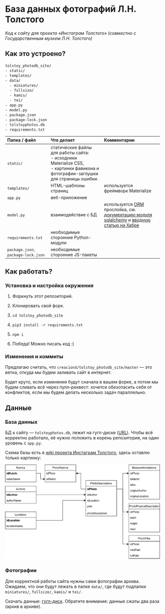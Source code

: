 # База данных фотографий Л.Н. Толстого
_Код к сайту для проекта «Инстаграм Толстого» (совместно с Государственным музеем Л.Н. Толстого)_

## Как это устроено?

```
tolstoy_photodb_site/
- static/
- templates/
- data/
  - miniatures/
  - fullsize/
  - kamis/
  - tei/
- app.py
- model.py
- package.json
- package-lock.json
- tolstoyphotos.db
- requirements.txt
```

|**Папка / файл**|**Что делает**|**Комментарии**|
|:---------------|:-------------|:--------------|
|`static/`|статические файлы для работы сайта: <br/> - исходники Materialize CSS,<br /> - картинки фавикона и фотографии-заглушки для страницы ошибки.||
|`templates/`|HTML-шаблоны страниц|используется фреймворк Materialize|
|`app.py`|веб-приложение||
|`model.py`|взаимодействие с БД|используется [ORM](https://habr.com/en/post/237889/) прослойка, см. [документацию модуля sqlalchemy](https://docs.sqlalchemy.org/en/13/) и [вводную статью на Хабре](https://habr.com/en/post/470285/)|
|`requirements.txt`|необходимые сторонние Python-модули||
|`package.json`, `package-lock.json`|необходимые сторонние JS-пакеты||

## Как работать?

### Установка и настройка окружения

1. Форкнуть этот репозиторий.

2. Клонировать свой форк.

3. `cd tolstoy_photodb_site`

4. `pip3 install -r requirements.txt`

5. `npm i`

6. Победа! Можно писать код :)

### Изменения и коммиты

Предлагаю считать, что `creaciond/tolstoy_photodb_site/master` — это ветка, откуда мы будем заливать сайт в интернет.

Будет круто, если изменения будут сначала в вашем форке, а потом мы будем сливать всё через пулл-реквест: хочется обезопасить себя от конфликтов, если мы будем делать несколько задач параллельно.

## Данные

### База данных

БД к сайту — `tolstoyphotos.db`, лежит на гугл-диске ([URL](https://drive.google.com/file/d/1IxFc-Z6bmeQWiCvsIz4LZWrRPDDg6XQ8/view?usp=sharing)). Чтобы всё корректно работало, её нужно положить в корень репозитория, на один уровень с `app.py`.

Схема базы есть в [wiki проекта Инстаграм Толстого](https://github.com/dhhse/tolstoy_instagram/wiki/Структура-базы-данных), здесь оставлю только картинку:

![](https://raw.githubusercontent.com/creaciond/databases_course/master/final/database_structure.png)

### Фотографии

Для корректной работы сайта нужны сами фотографии архива. Ожидаем, что они будут лежать в папке `data/`, где будут подпапки `miniatures/`, `fullsize/`, `kamis/` и `tei/`.

Скачать данные: [гугл-диск](https://drive.google.com/file/d/1Cqbqa_v5eggdoLKouxOvBW0dUwHzWRGo/view?usp=sharing). Обратите внимание: данные сжаты два раза (архив в архиве).
